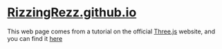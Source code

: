 # [RizzingRezz.github.io](https://rizzingrezz.github.io/)

This web page comes from a tutorial on the official [Three.js](https://threejs.org/) website, and you can find it [here](https://threejs.org/docs/index.html#manual/en/introduction/Creating-a-scene)
